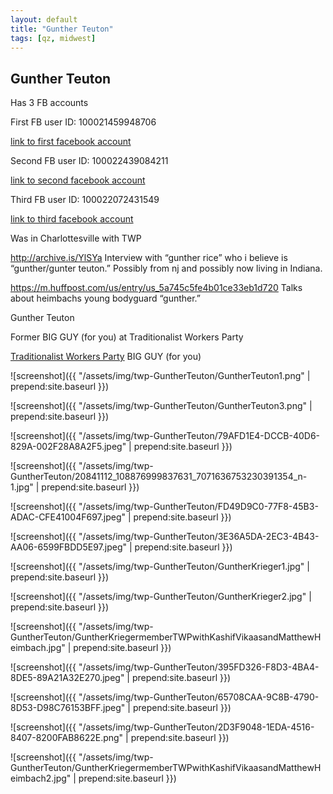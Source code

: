 ```yaml
---
layout: default
title: "Gunther Teuton"
tags: [qz, midwest]
---
```



## Gunther Teuton
Has 3 FB accountsFirst FB user ID: 100021459948706[link to first facebook account](https://www.facebook.com/100021459948706)Second FB user ID: 100022439084211[link to second facebook account](https://www.facebook.com/100022439084211)Third FB user ID: 100022072431549[link to third facebook account](https://www.facebook.com/100022072431549)Was in Charlottesville with TWPhttp://archive.is/YlSYa Interview with “gunther rice” who i believe is “gunther/gunter teuton.” Possibly from nj and possibly now living in Indiana.https://m.huffpost.com/us/entry/us_5a745c5fe4b01ce33eb1d720 Talks about heimbachs young bodyguard “gunther.”


 Gunther Teuton


 Former BIG GUY (for you) at Traditionalist Workers Party

[Traditionalist Workers Party](https://www.facebook.com/pages/Traditionalist-Workers-Party/856165191155909) BIG GUY (for you)





![screenshot]({{ "/assets/img/twp-GuntherTeuton/GuntherTeuton1.png" | prepend:site.baseurl }})


![screenshot]({{ "/assets/img/twp-GuntherTeuton/GuntherTeuton3.png" | prepend:site.baseurl }})


![screenshot]({{ "/assets/img/twp-GuntherTeuton/79AFD1E4-DCCB-40D6-829A-002F28A8A2F5.jpeg" | prepend:site.baseurl }})


![screenshot]({{ "/assets/img/twp-GuntherTeuton/20841112_108876999837631_7071636753230391354_n-1.jpg" | prepend:site.baseurl }})


![screenshot]({{ "/assets/img/twp-GuntherTeuton/FD49D9C0-77F8-45B3-ADAC-CFE41004F697.jpeg" | prepend:site.baseurl }})


![screenshot]({{ "/assets/img/twp-GuntherTeuton/3E36A5DA-2EC3-4B43-AA06-6599FBDD5E97.jpeg" | prepend:site.baseurl }})


![screenshot]({{ "/assets/img/twp-GuntherTeuton/GuntherKrieger1.jpg" | prepend:site.baseurl }})


![screenshot]({{ "/assets/img/twp-GuntherTeuton/GuntherKrieger2.jpg" | prepend:site.baseurl }})


![screenshot]({{ "/assets/img/twp-GuntherTeuton/GuntherKriegermemberTWPwithKashifVikaasandMatthewHeimbach.jpg" | prepend:site.baseurl }})


![screenshot]({{ "/assets/img/twp-GuntherTeuton/395FD326-F8D3-4BA4-8DE5-89A21A32E270.jpeg" | prepend:site.baseurl }})


![screenshot]({{ "/assets/img/twp-GuntherTeuton/65708CAA-9C8B-4790-8D53-D98C76153BFF.jpeg" | prepend:site.baseurl }})


![screenshot]({{ "/assets/img/twp-GuntherTeuton/2D3F9048-1EDA-4516-8407-8200FAB8622E.png" | prepend:site.baseurl }})


![screenshot]({{ "/assets/img/twp-GuntherTeuton/GuntherKriegermemberTWPwithKashifVikaasandMatthewHeimbach2.jpg" | prepend:site.baseurl }})